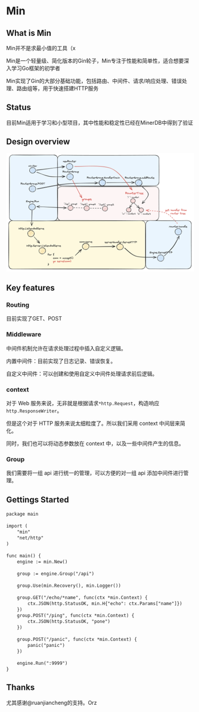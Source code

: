 # Min

## What is Min
Min并不是求最小值的工具（x

Min是一个轻量级、简化版本的Gin轮子，Min专注于性能和简单性，适合想要深入学习Go框架的初学者

Min实现了Gin的大部分基础功能，包括路由、中间件、请求/响应处理、错误处理、路由组等，用于快速搭建HTTP服务

## Status
目前Min适用于学习和小型项目，其中性能和稳定性已经在MinerDB中得到了验证

## Design overview
![Min.png](Min.png)

## Key features
### Routing
目前实现了GET、POST

### Middleware

中间件机制允许在请求处理过程中插入自定义逻辑。

内置中间件：目前实现了日志记录、错误恢复。

自定义中间件：可以创建和使用自定义中间件处理请求前后逻辑。

### context
对于 Web 服务来说，无非就是根据请求`*http.Request`，构造响应`http.ResponseWriter`。

但是这个对于 HTTP 服务来说太细粒度了。所以我们采用 context 中间层来简化。

同时，我们也可以将动态参数放在 context 中，以及一些中间件产生的信息。

### Group
我们需要将一组 api 进行统一的管理，可以方便的对一组 api 添加中间件进行管理。



## Gettings Started
```
package main

import (
	"min"
	"net/http"
)

func main() {
	engine := min.New()

	group := engine.Group("/api")

	group.Use(min.Recovery(), min.Logger())

	group.GET("/echo/*name", func(ctx *min.Context) {
		ctx.JSON(http.StatusOK, min.H{"echo": ctx.Params["name"]})
	})
	group.POST("/ping", func(ctx *min.Context) {
		ctx.JSON(http.StatusOK, "pone")
	})

	group.POST("/panic", func(ctx *min.Context) {
		panic("panic")
	})

	engine.Run(":9999")
}
```

## Thanks
尤其感谢@ruanjiancheng的支持。Orz